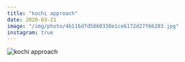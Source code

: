 ```yaml
---
title: "kochi approach"
date: 2020-03-21
image: "/img/photo/4b116d7d5860330e1ce6172d27f66283.jpg"
instagram: true
---
```


![kochi approach](/img/photo/4b116d7d5860330e1ce6172d27f66283.jpg)
